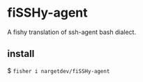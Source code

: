 # fiSSHy-agent
A fishy translation of ssh-agent bash dialect.

## install
$ `fisher i nargetdev/fiSSHy-agent`
